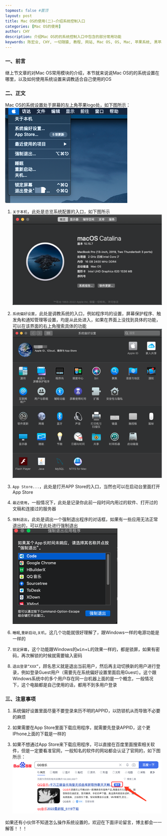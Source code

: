```yaml
---
topmost: false #置顶
layout: post
title: Mac OS的使用(二)—介绍系统控制入口
categories: [Mac OS的使用]
author: CHY
description: 介绍Mac OS的的系统控制入口中包含的部分常用功能
keywords: 陈宏业, CHY, 一切随猿, 教程, 网站, Mac OS, OS, Mac, 苹果系统, 黑苹果, 小米, XiaoMi笔记本, XiaoMi, 笔记本, 15 Pro
---
```


### 一、前言

继上节文章的对Mac OS常用模块的介绍，本节就来说说Mac OS的的系统设置在哪里，以及如何使用系统设置来调教适合自己使用的OS

### 二、正文

Mac OS的系统设置处于屏幕的左上角苹果logo处，如下图所示：
![Mac 模块介绍](/images/posts/mac/mac-os-setup.png)

  1. `关于本机`，此处是总览系统配置的入口，如下图所示
    ![关于本机](/images/posts/mac/mac-os-about.png) 
    
  1. `系统偏好设置`，此处是调教系统的入口，例如程序坞的设置，屏幕保护程序、触发角和通知管理等设置，均是从此处进入，如果在界面上没找到具体的功能，可以在该界面的右上角搜索具体的功能
     ![系统偏好设置](/images/posts/mac/mac-os-system-preferences.png)

  1. `App Store...`，此处是打开APP Store的入口，当然也可以在启动台里面打开App Store

  1. `最近使用`，一般情况下，此处是记录你此前一段时间内用过的软件、打开过的文稿和连接过的服务器

  1. `强制退出`，此处是调出一个强制退出程序的对话框，如果有一些应用无法正常退出的，可以在此处进行强制退出
     ![强制退出](/images/posts/mac/mac-os-force-quit.png)

  1. `睡眠`,`重新启动`,`关机`，这几个功能就很好理解了，跟Windows一样的电源功能是一样的

  1. `锁定屏幕`，这个功能跟Windows的<kbd>win</kbd>+<kbd>L</kbd>的效果一样的，都是锁屏，如果有密码，再次解锁的时候就需要输入密码

  1. `退出登录“XXX”`，顾名思义就是退出当前用户，然后再主动切换新的用户进行登录，例如登录Guest用户（需要先在系统偏好设置里面启用Guest）。这个跟Windows系统中的多个用户存在同一台机器上面的是一个概念，一般情况下，这个电脑都是自己使用的话，都用不到多用户登录

### 三、注意事项

1. 系统偏好设置里面尽量不要登录来历不明的APPID，以防锁机从而导致不必要的麻烦

1. 如果需要在App Store里面下载应用程序，就需要先登录APPID，这个更IPhone上面的下载是一样的

1. 如果不想通过App Store来下载应用程序，可以直接在百度里面搜索相关软件，但是一定要看准官网，一般知名的软件的网站都会认证了官网的，如下图所示：
  ![QQ音乐](/images/posts/others/qq-music.png)
  
如果还有小伙伴不知道怎么操作系统设置的，欢迎在下面评论留言，博主都会一一解答！！！
